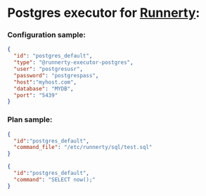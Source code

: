 # Postgres executor for [Runnerty]:

### Configuration sample:
```json
{
  "id": "postgres_default",
  "type": "@runnerty-executor-postgres",
  "user": "postgresusr",
  "password": "postgrespass",
  "host":"myhost.com",
  "database": "MYDB",
  "port": "5439"
}
```

### Plan sample:
```json
{
  "id":"postgres_default",
  "command_file": "/etc/runnerty/sql/test.sql"
}
```

```json
{
  "id":"postgres_default",
  "command": "SELECT now();"
}
```


[Runnerty]: http://www.runnerty.io
